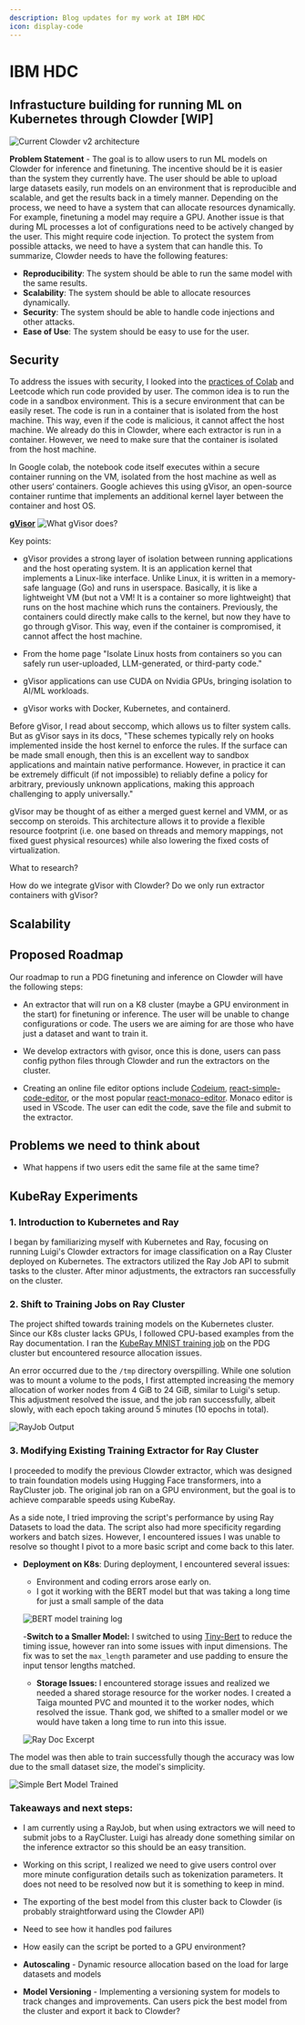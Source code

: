 ```yaml
---
description: Blog updates for my work at IBM HDC
icon: display-code
---
```


# IBM HDC

## Infrastucture building for running ML on Kubernetes through Clowder [WIP]

![Current Clowder v2 architecture](assets/images/IBM-HDC/image-4.png)

**Problem Statement** - The goal is to allow users to run ML models on Clowder for inference and finetuning. The incentive should be it is easier than the system they currently have. The user should be able to upload large datasets easily, run models on an environment that is reproducible and scalable, and get the results back in a timely manner. Depending on the process, we need to have a system that can allocate resources dynamically. For example, finetuning a model may require a GPU. Another issue is that during ML processes a lot of configurations need to be actively changed by the user. This might require code injection. To protect the system from possible attacks, we need to have a system that can handle this. To summarize, Clowder needs to have the following features:

- **Reproducibility**: The system should be able to run the same model with the same results.
- **Scalability**: The system should be able to allocate resources dynamically.
- **Security**: The system should be able to handle code injections and other attacks.
- **Ease of Use**: The system should be easy to use for the user.



## Security
To address the issues with security, I looked into the [practices of Colab](https://expertbeacon.com/is-google-colab-safe-an-experts-perspective-on-the-security-of-the-leading-data-science-platform/) and Leetcode which run code provided by user. The common idea is to run the code in a sandbox environment. This is a secure environment that can be easily reset. The code is run in a container that is isolated from the host machine. This way, even if the code is malicious, it cannot affect the host machine. We already do this in Clowder, where each extractor is run in a container. However, we need to make sure that the container is isolated from the host machine.

In Google colab, the notebook code itself executes within a secure container running on the VM, isolated from the host machine as well as other users‘ containers. Google achieves this using gVisor, an open-source container runtime that implements an additional kernel layer between the container and host OS.

**[gVisor](https://gvisor.dev/)**
![What gVisor does?](assets/images/IBM-HDC/image-5.png)

Key points:

- gVisor provides a strong layer of isolation between running applications and the host operating system. It is an application kernel that implements a Linux-like interface. Unlike Linux, it is written in a memory-safe language (Go) and runs in userspace. Basically, it is like a lightweight VM (but not a VM! It is a container so more lightweight) that runs on the host machine which runs the containers. Previously, the containers could directly make calls to the kernel, but now they have to go through gVisor. This way, even if the container is compromised, it cannot affect the host machine.

- From the home page "Isolate Linux hosts from containers so you can safely run user-uploaded, LLM-generated, or third-party code."

- gVisor applications can use CUDA on Nvidia GPUs, bringing isolation to AI/ML workloads.

- gVisor works with Docker, Kubernetes, and containerd.

Before gVisor, I read about seccomp, which allows us to filter system calls. But as gVisor says in its docs, "These schemes typically rely on hooks implemented inside the host kernel to enforce the rules. If the surface can be made small enough, then this is an excellent way to sandbox applications and maintain native performance. However, in practice it can be extremely difficult (if not impossible) to reliably define a policy for arbitrary, previously unknown applications, making this approach challenging to apply universally."

gVisor may be thought of as either a merged guest kernel and VMM, or as seccomp on steroids. This architecture allows it to provide a flexible resource footprint (i.e. one based on threads and memory mappings, not fixed guest physical resources) while also lowering the fixed costs of virtualization.

What to research?

How do we integrate gVisor with Clowder? Do we only run extractor containers with gVisor?

## Scalability




## Proposed Roadmap

Our roadmap to run a PDG finetuning and inference on Clowder will have the following steps:

- An extractor that will run on a K8 cluster (maybe a GPU environment in the start) for finetuning or inference. The user will be unable to change configurations or code. The users we are aiming for are those who have just a dataset and want to train it. 

- We develop extractors with gvisor, once this is done, users can pass config python files through Clowder and run the extractors on the cluster.

- Creating an online file editor options include [Codeium](https://github.com/Exafunction/codeium-react-code-editor), [react-simple-code-editor](https://github.com/react-simple-code-editor/react-simple-code-editor), or the most popular [react-monaco-editor](https://github.com/react-monaco-editor/react-monaco-editor). Monaco editor is used in VScode. The user can edit the code, save the file and submit to the extractor.


## Problems we need to think about

- What happens if two users edit the same file at the same time?

## KubeRay Experiments

### 1. Introduction to Kubernetes and Ray
I began by familiarizing myself with Kubernetes and Ray, focusing on running Luigi's Clowder extractors for image classification on a Ray Cluster deployed on Kubernetes. The extractors utilized the Ray Job API to submit tasks to the cluster. After minor adjustments, the extractors ran successfully on the cluster.

### 2. Shift to Training Jobs on Ray Cluster
The project shifted towards training models on the Kubernetes cluster. Since our K8s cluster lacks GPUs, I followed CPU-based examples from the Ray documentation. I ran the [KubeRay MNIST training job](https://docs.ray.io/en/latest/cluster/kubernetes/examples/mnist-training-example.html#kuberay-mnist-training-example) on the PDG cluster but encountered resource allocation issues.

An error occurred due to the `/tmp` directory overspilling. While one solution was to mount a volume to the pods, I first attempted increasing the memory allocation of worker nodes from 4 GiB to 24 GiB, similar to Luigi's setup. This adjustment resolved the issue, and the job ran successfully, albeit slowly, with each epoch taking around 5 minutes (10 epochs in total).

![RayJob Output](assets/images/IBM-HDC/image.png)

### 3. Modifying Existing Training Extractor for Ray Cluster

I proceeded to modify the previous Clowder extractor, which was designed to train foundation models using Hugging Face transformers, into a RayCluster job. The original job ran on a GPU environment, but the goal is to achieve comparable speeds using KubeRay.

As a side note, I tried improving the script's performance by using Ray Datasets to load the data. The script also had more specificity regarding workers and batch sizes. However, I encountered issues I was unable to resolve so thought I pivot to a more basic script and come back to this later.

- **Deployment on K8s**: During deployment, I encountered several issues:
    - Environment and coding errors arose early on.
    - I got it working with the BERT model but that was taking a long time for just a small sample of the data

    ![BERT model training log](assets/images/IBM-HDC/image-2.png)

    -**Switch to a Smaller Model:** I switched to using [Tiny-Bert](huggingface.co/prajjwal1/bert-tiny) to reduce the timing issue, however ran into some issues with input dimensions. The fix was to set the `max_length` parameter and use padding to ensure the input tensor lengths matched. 
    
    - **Storage Issues:** I encountered storage issues and realized we needed a shared storage resource for the worker nodes. I created a Taiga mounted PVC and mounted it to the worker nodes, which resolved the issue. Thank god, we shifted to a smaller model or we would have taken a long time to run into this issue.

    ![Ray Doc Excerpt](assets/images/IBM-HDC/image-3.png)

The model was then able to train successfully though the accuracy was low due to the small dataset size, the model's simplicity.

![Simple Bert Model Trained](assets/images/IBM-HDC/image-1.png)


### Takeaways and next steps:

- I am currently using a RayJob, but when using extractors we will need to submit jobs to a RayCluster. Luigi has already done something similar on the inference extractor so this should be an easy transition.

- Working on this script, I realized we need to give users control over more minute configuration details such as tokenization parameters. It does not need to be resolved now but it is something to keep in mind.

- The exporting of the best model from this cluster back to Clowder (is probably straightforward using the Clowder API)  

- Need to see how it handles pod failures

- How easily can the script be ported to a GPU environment?

- **Autoscaling** - Dynamic resource allocation based on the load for large datasets and models

- **Model Versioning** - Implementing a versioning system for models to track changes and improvements. Can users pick the best model from the cluster and export it back to Clowder?


